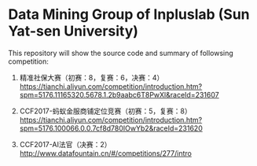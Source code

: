# Data Mining Group of Inpluslab (Sun Yat-sen University)

This repository will show the source code and summary of followsing competition:<br>

1. 精准社保大赛（初赛：8，复赛：6，决赛：4）<br>
https://tianchi.aliyun.com/competition/introduction.htm?spm=5176.11165320.5678.1.2b9aabc6T8PwXl&raceId=231607 

2. CCF2017-蚂蚁金服商铺定位竞赛（初赛：5，复赛：8）<br>
https://tianchi.aliyun.com/competition/introduction.htm?spm=5176.100066.0.0.7cf8d780IOwYb2&raceId=231620

3. CCF2017-AI法官（决赛：2）<br>
http://www.datafountain.cn/#/competitions/277/intro
